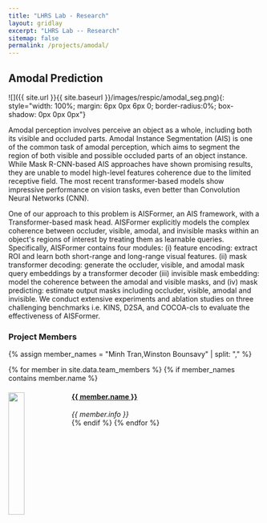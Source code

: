 ```yaml
---
title: "LHRS Lab - Research"
layout: gridlay
excerpt: "LHRS Lab -- Research"
sitemap: false
permalink: /projects/amodal/
---
```


## Amodal Prediction

![]({{ site.url }}{{ site.baseurl }}/images/respic/amodal_seg.png){: style="width: 100%;  margin: 6px 0px 6px 0; border-radius:0%; box-shadow: 0px 0px 0px"}

Amodal perception involves perceive an object as a whole, including both its visible and occluded parts. Amodal Instance Segmentation (AIS) is one of the common task of amodal perception, which aims to segment the region of both visible and possible occluded parts of an object instance. While Mask R-CNN-based AIS approaches have shown promising results, they are unable to model high-level features coherence due to the limited receptive field. The most recent transformer-based models show impressive performance on vision tasks, even better than Convolution Neural Networks (CNN). 

One of our approach to this problem is AISFormer, an AIS framework, with a Transformer-based mask head. AISFormer explicitly models the complex coherence between occluder, visible, amodal, and invisible masks within an object's regions of interest by treating them as learnable queries. Specifically, AISFormer contains four modules: (i) feature encoding: extract ROI and learn both short-range and long-range visual features. (ii) mask transformer decoding: generate the occluder, visible, and amodal mask query embeddings by a transformer decoder (iii) invisible mask embedding:  model the coherence between the amodal and visible masks, and (iv) mask predicting: estimate output masks including occluder, visible, amodal and invisible. We conduct extensive experiments and ablation studies on three challenging benchmarks i.e. KINS, D2SA, and COCOA-cls to evaluate the effectiveness of AISFormer.

### Project Members 

{% assign member_names = "Minh Tran,Winston Bounsavy" | split: "," %}

{% for member in site.data.team_members %}
{% if member_names contains member.name %}
<div class="col-sm-6 clearfix">
  <img src="{{ site.url }}{{ site.baseurl }}/images/teampic/{{ member.photo }}" class="img-responsive" width="25%" style="float: left" />
  <h4><a href="{{ site.url }}{{ site.baseurl }}/team/{{ member.url }}" class="off">{{ member.name }}</a></h4>
  <i>{{ member.info }}</i>
</div>
{% endif %}
{% endfor %}